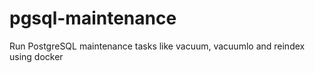 # pgsql-maintenance
Run PostgreSQL maintenance tasks like vacuum, vacuumlo and reindex using docker
